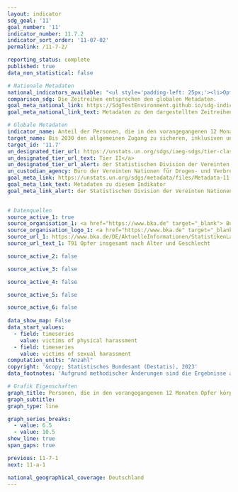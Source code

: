 ```yaml
---
layout: indicator    
sdg_goal: '11'    
goal_number: '11'    
indicator_number: 11.7.2    
indicator_sort_order: '11-07-02'    
permalink: /11-7-2/    

reporting_status: complete    
published: true    
data_non_statistical: false    

# Nationale Metadaten    
national_indicators_available: "<ul style='padding-left: 25px;'><li>Opfer körperlicher Belästigung</li> <li> Opfer sexueller Belästigung</li></ul>"    
comparison_sdg: Die Zeitreihen entsprechen den globalen Metadaten.    
goal_meta_national_link: https://SdgTestEnvironment.github.io/sdg-indicators/public/Meta/11.7.2.pdf
goal_meta_national_link_text: Metadaten zu den dargestellten Zeitreihen    

# Globale Metadaten    
indicator_name: Anteil der Personen, die in den vorangegangenen 12 Monaten Opfer körperlicher oder sexueller Belästigung wurden, nach Geschlecht, Alter, Behinderungsstatus und Tatort    
target_name: Bis 2030 den allgemeinen Zugang zu sicheren, inklusiven und zugänglichen Grünflächen und öffentlichen Räumen gewährleisten, insbesondere für Frauen und Kinder, ältere Menschen und Menschen mit Behinderungen    
target_id: '11.7'    
un_designated_tier_url: https://unstats.un.org/sdgs/iaeg-sdgs/tier-classification/'    
un_designated_tier_url_text: Tier II</a>    
un_designated_tier_url_alert: der Statistischen Division der Vereinten Nationen    
un_custodian_agency: Büro der Vereinten Nationen für Drogen- und Verbrechensbekämpfung (UNODC)    
goal_meta_link: https://unstats.un.org/sdgs/metadata/files/Metadata-11-07-02.pdf    
goal_meta_link_text: Metadaten zu diesem Indikator    
goal_meta_link_alert: der Statistischen Division der Vereinten Nationen    
    

# Datenquellen
source_active_1: true
source_organisation_1: <a href="https://www.bka.de" target="_blank"> Bundeskriminalamt (BKA) </a>
source_organisation_logo_1: <a href="https://www.bka.de" target="_blank"><img src="https://sdg-indikatoren.de/public/OrgImgDe/bka.png" alt="Logo bka" style="height:60px; width:148px"/></a>
source_url_1: https://www.bka.de/DE/AktuelleInformationen/StatistikenLagebilder/PolizeilicheKriminalstatistik/PKS2022/PKSTabellen/BundOpfertabellen/bundopfertabellen.html?nn=194208
source_url_text_1: T91 Opfer insgesamt nach Alter und Geschlecht

source_active_2: false

source_active_3: false

source_active_4: false

source_active_5: false

source_active_6: false
    
data_show_map: False    
data_start_values: 
  - field: timeseries
    value: victims of physical harassment
  - field: timeseries
    value: victims of sexual harassment    
computation_units: "Anzahl"    
copyright: '&copy; Statistisches Bundesamt (Destatis), 2023'    
data_footnotes: 'Aufgrund methodischer Änderungen sind die Ergebnisse ab 2017 nur eingeschränkt mit den Vorjahren vergleichbar. Weiterführende Informationen siehe "1. General information on the time series" in den nationalen Metadaten.<br>• Opfer sexueller Belästigung: Aufgrund methodischer Änderungen sind die Ergebnisse ab 2021 nur eingeschränkt mit den Vorjahren vergleichbar. Weiterführende Informationen siehe "1. General information on the time series" in den nationalen Metadaten.'    

# Grafik Eigenschaften    
graph_title: Personen, die in den vorangegangenen 12 Monaten Opfer körperlicher oder sexueller Belästigung wurden
graph_subtitle:     
graph_type: line    

graph_series_breaks:
  - value: 6.5
  - value: 10.5
show_line: true
span_gaps: true    

previous: 11-7-1    
next: 11-a-1    

national_geographical_coverage: Deutschland    
---
```


<span></span>